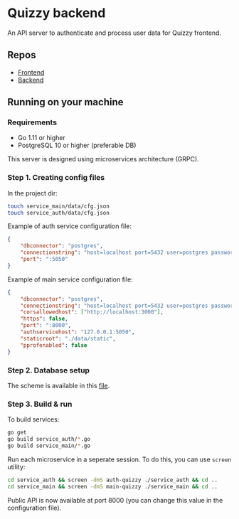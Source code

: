# Quizzy backend

An API server to authenticate and process user data for Quizzy frontend.

## Repos

* [Frontend](https://github.com/eadium/quizzy-frontend)
* [Backend](https://github.com/eadium/quizzy-backend)

## Running on your machine

### Requirements
* Go 1.11 or higher
* PostgreSQL 10 or higher (preferable DB)

This server is designed using microservices architecture (GRPC).

### Step 1. Creating config files
In the project dir:

```bash
touch service_main/data/cfg.json
touch service_auth/data/cfg.json
```

Example of auth service configuration file:

```json
{
    "dbconnector": "postgres",
    "connectionstring": "host=localhost port=5432 user=postgres password=passwd dbname=postgres sslmode=disable",
    "port": ":5050"
}
```

Example of main service configuration file:

```json
{
    "dbconnector": "postgres",
    "connectionstring": "host=localhost port=5432 user=postgres password=passwd dbname=postgres sslmode=disable",
    "corsallowedhost": ["http://localhost:3000"],
    "https": false,
    "port": ":8000",
    "authservicehost": "127.0.0.1:5050",
    "staticroot": "./data/static",
    "pprofenabled": false
}
```

### Step 2. Database setup
The scheme is available in this [file](service_main/data/db-init.psql).

### Step 3. Build & run
To build services:

```bash
go get
go build service_auth/*.go
go build service_main/*.go
```

Run each microservice in a seperate session. To do this, you can use `screen` utility:

```bash
cd service_auth && screen -dmS auth-quizzy ./service_auth && cd ..
cd service_main && screen -dmS main-quizzy ./service_main && cd ..
```

Public API is now available at port 8000 (you can change this value in the configuration file).
